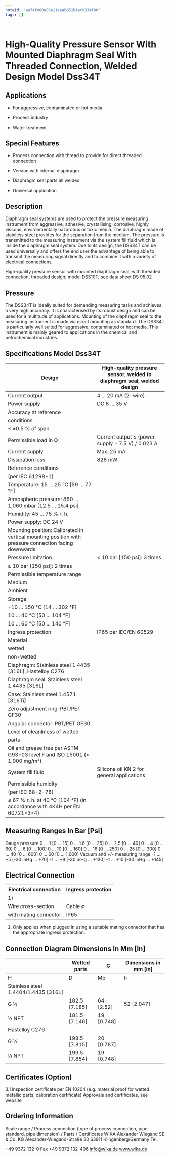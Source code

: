 ```yaml
---
noteId: "ea74fe00a08e11eeab051b4ac9334f90"
tags: []

---
```


# High-Quality Pressure Sensor With Mounted Diaphragm Seal With Threaded Connection, Welded Design Model Dss34T

## Applications

 
- For aggressive, contaminated or hot media
 
- Process industry
 
- Water treatment

## Special Features

 
- Process connection with thread to provide for direct threaded connection
 
- Version with internal diaphragm
 
- Diaphragm seal parts all welded
 
- Universal application

## Description

Diaphragm seal systems are used to protect the pressure measuring instrument from aggressive, adhesive, crystallising, corrosive, highly viscous, environmentally hazardous or toxic media. The diaphragm made of stainless steel provides for the separation from the medium. The pressure is transmitted to the measuring instrument via the system fill fluid which is inside the diaphragm seal system. Due to its design, the DSS34T can be used universally and offers the end user the advantage of being able to transmit the measuring signal directly and to combine it with a variety of electrical connections.

High-quality pressure sensor with mounted diaphragm seal; with threaded connection, threaded design; model DSS10T; see data sheet DS 95.02

## Pressure

The DSS34T is ideally suited for demanding measuring tasks and achieves a very high accuracy. It is characterised by its robust design and can be used for a multitude of applications. Mounting of the diaphragm seal to the measuring instrument is made via direct mounting as standard. The DSS34T is particularly well suited for aggressive, contaminated or hot media. This instrument is mainly geared to applications in the chemical and petrochemical industries.

## Specifications Model Dss34T

| Design                                                                                                 | High-quality pressure sensor, welded to diaphragm seal, welded design   |
|--------------------------------------------------------------------------------------------------------|-------------------------------------------------------------------------|
| Current output                                                                                         | 4 ... 20 mA (2-wire)                                                    |
| Power supply                                                                                           | DC 8 ... 35 V                                                           |
| Accuracy at reference                                                                                  |                                                                         |
| conditions                                                                                             |                                                                         |
| ≤ ±0.5 % of span                                                                                       |                                                                         |
| Permissible load in Ω                                                                                  | Current output ≤ (power supply - 7.5 V) / 0.023 A                       |
| Current supply                                                                                         | Max. 25 mA                                                              |
| Dissipation loss                                                                                       | 828 mW                                                                  |
| Reference conditions                                                                                   |                                                                         |
| (per IEC 61298-1)                                                                                      |                                                                         |
| Temperature: 15 ... 25 °C [59 ... 77 °F]                                                               |                                                                         |
| Atmospheric pressure: 860 ... 1,060 mbar [12.5 ... 15.4 psi]                                           |                                                                         |
| Humidity: 45 ... 75 % r. h.                                                                            |                                                                         |
| Power supply: DC 24 V                                                                                  |                                                                         |
| Mounting position: Calibrated in vertical mounting position with pressure connection facing downwards. |                                                                         |
| Pressure limitation                                                                                    | < 10 bar [150 psi]: 3 times                                             |
| ≥ 10 bar [150 psi]: 2 times                                                                            |                                                                         |
| Permissible temperature range                                                                          |                                                                         |
| Medium                                                                                                 |                                                                         |
| Ambient                                                                                                |                                                                         |
| Storage                                                                                                |                                                                         |
| -10 ... 150 °C [14 ... 302 °F]                                                                         |                                                                         |
| 10 ... 40 °C [50 ... 104 °F]                                                                           |                                                                         |
| 10 ... 60 °C [50 ... 140 °F]                                                                           |                                                                         |
| Ingress protection                                                                                     | IP65 per IEC/EN 60529                                                   |
| Material                                                                                               |                                                                         |
| wetted                                                                                                 |                                                                         |
| non-wetted                                                                                             |                                                                         |
| Diaphragm: Stainless steel 1.4435 [316L], Hastelloy C276                                               |                                                                         |
| Diaphragm seal: Stainless steel 1.4435 [316L]                                                          |                                                                         |
| Case: Stainless steel 1.4571 [316Ti]                                                                   |                                                                         |
| Zero adjustment ring: PBT/PET GF30                                                                     |                                                                         |
| Angular connector: PBT/PET GF30                                                                        |                                                                         |
| Level of cleanliness of wetted                                                                         |                                                                         |
| parts                                                                                                  |                                                                         |
| Oil and grease free per ASTM G93-03 level F and ISO 15001 (< 1,000 mg/m²)                              |                                                                         |
| System fill fluid                                                                                      | Silicone oil KN 2 for general applications                              |
| Permissible humidity                                                                                   |                                                                         |
| (per IEC 68-2-78)                                                                                      |                                                                         |
| ≤ 67 % r. h. at 40 °C [104 °F] (in accordance with 4K4H per EN 60721-3-4)                              |                                                                         |

## Measuring Ranges In Bar [Psi]

Gauge pressure
0 ... 1 [0 ... 15]
0 ... 1.6 [0 ... 25]
0 ... 2.5 [0 ... 40]
0 ... 4 [0 ... 60]
0 ... 6 [0 ... 100]
0 ... 10 [0 ... 160]
0 ... 16 [0 ... 250]
0 ... 25 [0 ... 300]
0 ... 40 [0 ... 600]
0 ... 60 [0 ... 1,000]
Vacuum and +/- measuring range
-1 ... +5 [-30 inHg ... +70]
-1 ... +9 [-30 inHg ... +130]
-1 ... +10 [-30 inHg ... +145]

## Electrical Connection

| Electrical connection   | Ingress protection    |
|-------------------------|-----------------------|
| 1)                      |                       |
| Wire cross-section      | Cable ∅               |
| with mating connector   | IP65                  |

1) Only applies when plugged in using a suitable mating connector that has the appropriate ingress protection.

## Connection Diagram Dimensions In Mm [In]

|                                      | Wetted parts   | G          | Dimensions in mm [in]   |
|--------------------------------------|----------------|------------|-------------------------|
| H                                    | D              | Mb         | h                       |
| Stainless steel 1.4404/1.4435 [316L] |                |            |                         |
| G ½                                  | 182.5 [7.185]  | 64 [2.52]  | 52 [2.047]              |
| ½ NPT                                | 181.5 [7.146]  | 19 [0.748] |                         |
| Hastelloy C276                       |                |            |                         |
| G ½                                  | 198.5 [7.815]  | 20 [0.787] |                         |
| ½ NPT                                | 199.5 [7.854]  | 19 [0.748] |                         |

## Certificates (Option)

3.1 inspection certificate per EN 10204 (e.g. material proof for wetted metallic parts, calibration certificate) Approvals and certificates, see website

## Ordering Information

Scale range / Process connection (type of process connection, pipe standard, pipe dimension) / Parts / Certificates WIKA Alexander Wiegand SE & Co. KG Alexander-Wiegand-Straße 30 63911 Klingenberg/Germany Tel. 

+49 9372 132-0
Fax 
+49 9372 132-406
info@wika.de www.wika.de